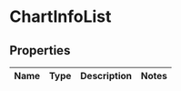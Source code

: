 
# ChartInfoList

## Properties
Name | Type | Description | Notes
------------ | ------------- | ------------- | -------------



